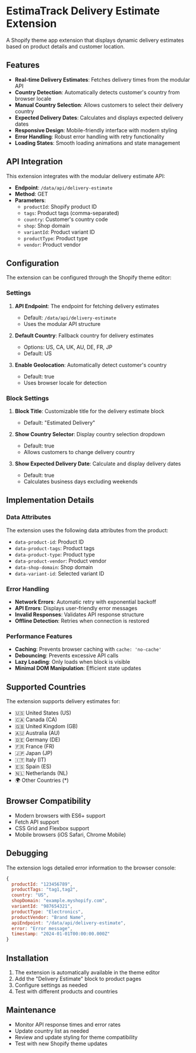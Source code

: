 # EstimaTrack Delivery Estimate Extension

A Shopify theme app extension that displays dynamic delivery estimates based on product details and customer location.

## Features

- **Real-time Delivery Estimates**: Fetches delivery times from the modular API
- **Country Detection**: Automatically detects customer's country from browser locale
- **Manual Country Selection**: Allows customers to select their delivery country
- **Expected Delivery Dates**: Calculates and displays expected delivery dates
- **Responsive Design**: Mobile-friendly interface with modern styling
- **Error Handling**: Robust error handling with retry functionality
- **Loading States**: Smooth loading animations and state management

## API Integration

This extension integrates with the modular delivery estimate API:

- **Endpoint**: `/data/api/delivery-estimate`
- **Method**: GET
- **Parameters**:
  - `productId`: Shopify product ID
  - `tags`: Product tags (comma-separated)
  - `country`: Customer's country code
  - `shop`: Shop domain
  - `variantId`: Product variant ID
  - `productType`: Product type
  - `vendor`: Product vendor

## Configuration

The extension can be configured through the Shopify theme editor:

### Settings

1. **API Endpoint**: The endpoint for fetching delivery estimates
   - Default: `/data/api/delivery-estimate`
   - Uses the modular API structure

2. **Default Country**: Fallback country for delivery estimates
   - Options: US, CA, UK, AU, DE, FR, JP
   - Default: US

3. **Enable Geolocation**: Automatically detect customer's country
   - Default: true
   - Uses browser locale for detection

### Block Settings

1. **Block Title**: Customizable title for the delivery estimate block
   - Default: "Estimated Delivery"

2. **Show Country Selector**: Display country selection dropdown
   - Default: true
   - Allows customers to change delivery country

3. **Show Expected Delivery Date**: Calculate and display delivery dates
   - Default: true
   - Calculates business days excluding weekends

## Implementation Details

### Data Attributes

The extension uses the following data attributes from the product:

- `data-product-id`: Product ID
- `data-product-tags`: Product tags
- `data-product-type`: Product type
- `data-product-vendor`: Product vendor
- `data-shop-domain`: Shop domain
- `data-variant-id`: Selected variant ID

### Error Handling

- **Network Errors**: Automatic retry with exponential backoff
- **API Errors**: Displays user-friendly error messages
- **Invalid Responses**: Validates API response structure
- **Offline Detection**: Retries when connection is restored

### Performance Features

- **Caching**: Prevents browser caching with `cache: 'no-cache'`
- **Debouncing**: Prevents excessive API calls
- **Lazy Loading**: Only loads when block is visible
- **Minimal DOM Manipulation**: Efficient state updates

## Supported Countries

The extension supports delivery estimates for:

- 🇺🇸 United States (US)
- 🇨🇦 Canada (CA)
- 🇬🇧 United Kingdom (GB)
- 🇦🇺 Australia (AU)
- 🇩🇪 Germany (DE)
- 🇫🇷 France (FR)
- 🇯🇵 Japan (JP)
- 🇮🇹 Italy (IT)
- 🇪🇸 Spain (ES)
- 🇳🇱 Netherlands (NL)
- 🌍 Other Countries (*)

## Browser Compatibility

- Modern browsers with ES6+ support
- Fetch API support
- CSS Grid and Flexbox support
- Mobile browsers (iOS Safari, Chrome Mobile)

## Debugging

The extension logs detailed error information to the browser console:

```javascript
{
  productId: "123456789",
  productTags: "tag1,tag2",
  country: "US",
  shopDomain: "example.myshopify.com",
  variantId: "987654321",
  productType: "Electronics",
  productVendor: "Brand Name",
  apiEndpoint: "/data/api/delivery-estimate",
  error: "Error message",
  timestamp: "2024-01-01T00:00:00.000Z"
}
```

## Installation

1. The extension is automatically available in the theme editor
2. Add the "Delivery Estimate" block to product pages
3. Configure settings as needed
4. Test with different products and countries

## Maintenance

- Monitor API response times and error rates
- Update country list as needed
- Review and update styling for theme compatibility
- Test with new Shopify theme updates